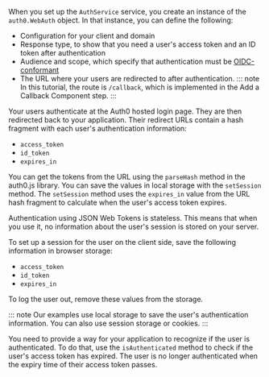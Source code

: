 When you set up the `AuthService` service, you create an instance of the `auth0.WebAuth` object. In that instance, you can define the following:
* Configuration for your client and domain
* Response type, to show that you need a user's access token and an ID token after authentication
* Audience and scope, which specify that authentication must be [OIDC-conformant](/api-auth/intro)
* The URL where your users are redirected to after authentication.
::: note
In this tutorial, the route is `/callback`, which is implemented in the Add a Callback Component step. 
:::

Your users authenticate at the Auth0 hosted login page. They are then redirected back to your application. Their redirect URLs contain a hash fragment with each user's authentication information:
* `access_token`
* `id_token`
* `expires_in`

You can get the tokens from the URL using the `parseHash` method in the auth0.js library. You can save the values in local storage with the `setSession` method. The `setSession` method uses the `expires_in` value from the URL hash fragment to calculate when the user's access token expires.

Authentication using JSON Web Tokens is stateless. This means that when you use it, no information about the user's session is stored on your server. 

To set up a session for the user on the client side, save the following information in browser storage: 
* `access_token`
* `id_token`
* `expires_in`

To log the user out, remove these values from the storage. 

::: note
Our examples use local storage to save the user's authentication information. You can also use session storage or cookies.
:::

You need to provide a way for your application to recognize if the user is authenticated. To do that, use the `isAuthenticated` method to check if the user's access token has expired. The user is no longer authenticated when the expiry time of their access token passes.
